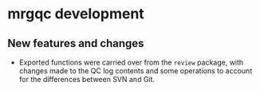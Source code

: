 # mrgqc development

## New features and changes

- Exported functions were carried over from the `review` package, with changes
  made to the QC log contents and some operations to account for the differences
  between SVN and Git.

